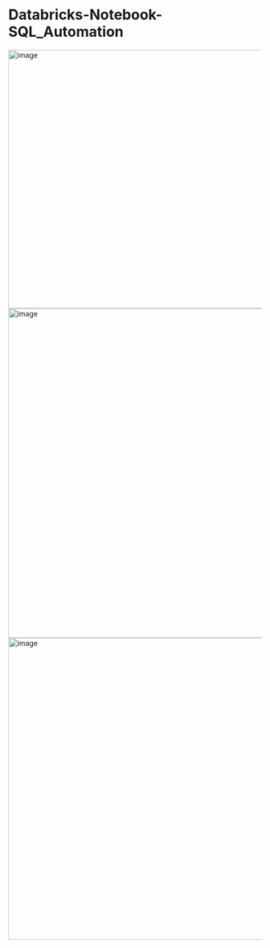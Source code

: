 # Databricks-Notebook-SQL_Automation


<img width="948" height="515" alt="image" src="https://github.com/user-attachments/assets/40128416-ed2d-4c76-a330-1842870d02e5" />
<img width="942" height="656" alt="image" src="https://github.com/user-attachments/assets/a546a2ae-25f7-49f1-b46e-cf6890ea72a1" />
<img width="918" height="601" alt="image" src="https://github.com/user-attachments/assets/af0e6914-8ddc-4a6b-a48c-2a3a10ec7c97" />
